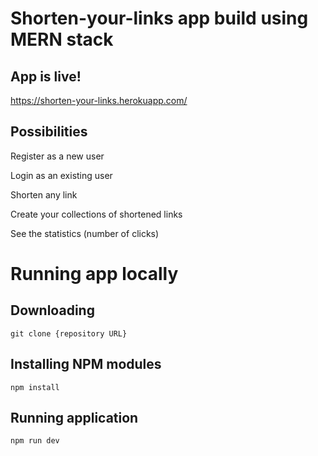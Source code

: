 # Shorten-your-links app build using MERN stack

## App is live!

https://shorten-your-links.herokuapp.com/

## Possibilities

Register as a new user

Login as an existing user

Shorten any link

Create your collections of shortened links

See the statistics (number of clicks)

# Running app locally


## Downloading

```
git clone {repository URL}
```


## Installing NPM modules

```
npm install
```

## Running application

```
npm run dev
```

